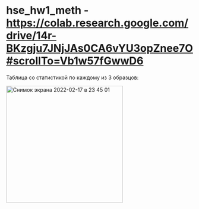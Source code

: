 # hse_hw1_meth - https://colab.research.google.com/drive/14r-BKzgju7JNjJAs0CA6vYU3opZnee7O#scrollTo=Vb1w57fGwwD6

Таблица со статистикой по каждому из 3 образцов:

<img width="314" alt="Снимок экрана 2022-02-17 в 23 45 01" src="https://user-images.githubusercontent.com/60537367/154567703-8f09473a-2e0e-4e82-ac17-6464957fa990.png">


